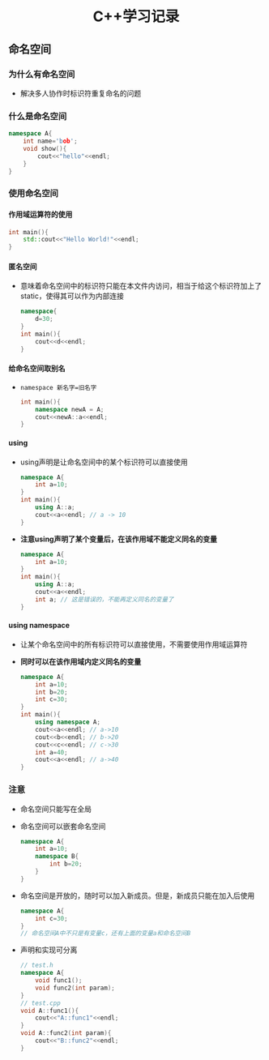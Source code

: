 <h1 align="center" id="index">C++学习记录</h1>


## 命名空间

### 为什么有命名空间

- 解决多人协作时标识符重复命名的问题

### 什么是命名空间

```c++
namespace A{
    int name='bob';
    void show(){
        cout<<"hello"<<endl;
	}
}
```

### 使用命名空间

#### 作用域运算符的使用

```c++
int main(){
    std::cout<<"Hello World!"<<endl;
}
```

#### 匿名空间

- 意味着命名空间中的标识符只能在本文件内访问，相当于给这个标识符加上了static，使得其可以作为内部连接

  ```c++
  namespace{
      d=30;
  }
  int main(){
      cout<<d<<endl;
  }
  ```

#### 给命名空间取别名

- `namespace 新名字=旧名字`

  ```c++
  int main(){
      namespace newA = A;
      cout<<newA::a<<endl;
  }
  ```

#### using

- using声明是让命名空间中的某个标识符可以直接使用

  ```c++
  namespace A{
      int a=10;
  }
  int main(){
      using A::a;
      cout<<a<<endl; // a -> 10
  }
  ```

- **注意using声明了某个变量后，在该作用域不能定义同名的变量**

  ```c++
  namespace A{
      int a=10;
  }
  int main(){
      using A::a;
      cout<<a<<endl;
      int a; // 这是错误的，不能再定义同名的变量了
  }
  ```

#### using namespace

- 让某个命名空间中的所有标识符可以直接使用，不需要使用作用域运算符

- **同时可以在该作用域内定义同名的变量**

  ```c++
  namespace A{
      int a=10;
      int b=20;
      int c=30;
  }
  int main(){
      using namespace A;
      cout<<a<<endl; // a->10
      cout<<b<<endl; // b->20
      cout<<c<<endl; // c->30
      int a=40;
      cout<<a<<endl; // a->40
  }
  ```


### 注意

- 命名空间只能写在全局

- 命名空间可以嵌套命名空间

  ```c++
  namespace A{
      int a=10;
      namespace B{
          int b=20;
      }
  }
  ```

- 命名空间是开放的，随时可以加入新成员。但是，新成员只能在加入后使用

  ```c++
  namespace A{
      int c=30;
  }
  // 命名空间A中不只是有变量c，还有上面的变量a和命名空间B
  ```

- 声明和实现可分离

  ```c++
  // test.h
  namespace A{
      void func1();
      void func2(int param);
  }
  // test.cpp
  void A::func1(){
      cout<<"A::func1"<<endl;
  }
  void A::func2(int param){
      cout<<"B::func2"<<endl;
  }
  ```
